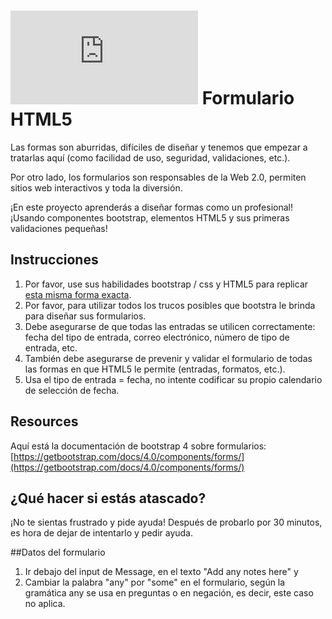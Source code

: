 # ![alt text](https://assets.breatheco.de/apis/img/images.php?blob&random&cat=icon&tags=breathecode,32)  Formulario HTML5

Las formas son aburridas, difíciles de diseñar y tenemos que empezar a tratarlas aquí (como facilidad de uso, seguridad, validaciones, etc.).

Por otro lado, los formularios son responsables de la Web 2.0, permiten sitios web interactivos y toda la diversión.

¡En este proyecto aprenderás a diseñar formas como un profesional! ¡Usando componentes bootstrap, elementos HTML5 y sus primeras validaciones pequeñas!

## Instrucciones

1. Por favor, use sus habilidades bootstrap / css y HTML5 para replicar [esta misma forma exacta](https://projects.breatheco.de/json?slug=html5-form&preview).
2. Por favor, para utilizar todos los trucos posibles que bootstra le brinda para diseñar sus formularios.
3. Debe asegurarse de que todas las entradas se utilicen correctamente: fecha del tipo de entrada, correo electrónico, número de tipo de entrada, etc.
4. También debe asegurarse de prevenir y validar el formulario de todas las formas en que HTML5 le permite (entradas, formatos, etc.).
5. Usa el tipo de entrada = fecha, no intente codificar su propio calendario de selección de fecha.

## Resources

Aquí está la documentación de bootstrap 4 sobre formularios: [https://getbootstrap.com/docs/4.0/components/forms/](https://getbootstrap.com/docs/4.0/components/forms/)

## ¿Qué hacer si estás atascado?

¡No te sientas frustrado y pide ayuda! Después de probarlo por 30 minutos, es hora de dejar de intentarlo y pedir ayuda.

##Datos del formulario

1. Ir debajo del input de Message, en el texto "Add any notes here" y 
2. Cambiar la palabra "any" por "some" en el formulario, según la gramática any se usa en preguntas o en negación, es decir, este caso no aplica.

